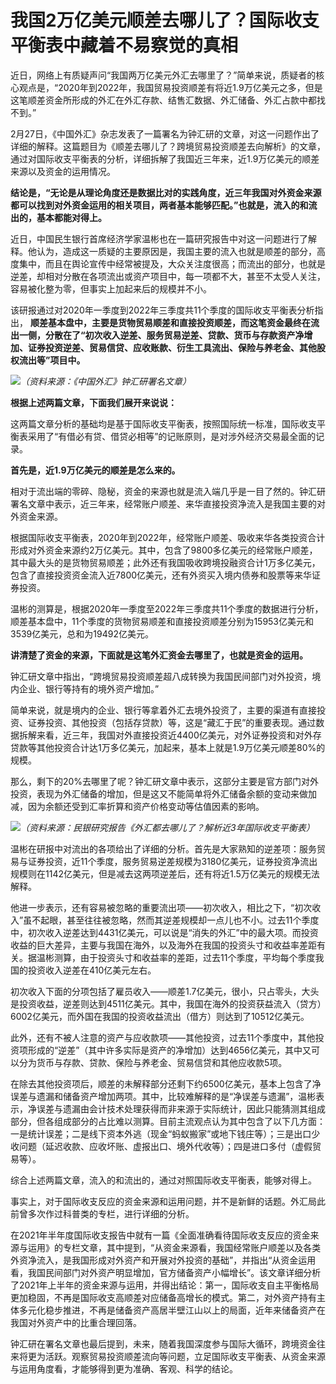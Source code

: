 # 我国2万亿美元顺差去哪儿了？国际收支平衡表中藏着不易察觉的真相

近日，网络上有质疑声问“我国两万亿美元外汇去哪里了？”简单来说，质疑者的核心观点是，“2020年到2022年，我国贸易投资顺差有将近1.9万亿美元之多，但是这笔顺差资金所形成的外汇在外汇存款、结售汇数据、外汇储备、外汇占款中都找不到。”

2月27日，《中国外汇》杂志发表了一篇署名为钟汇研的文章，对这一问题作出了详细的解释。这篇题目为《顺差去哪儿了？跨境贸易投资顺差去向解析》的文章，通过对国际收支平衡表的分析，详细拆解了我国近三年来，近1.9万亿美元的顺差来源以及资金的运用情况。

**结论是，“无论是从理论角度还是数据比对的实践角度，近三年我国对外资金来源都可以找到对外资金运用的相关项目，两者基本能够匹配。”也就是，流入的和流出的，基本都能对得上。**

近日，中国民生银行首席经济学家温彬也在一篇研究报告中对这一问题进行了解释。他认为，造成这一质疑的主要原因是，我国主要的流入也就是顺差的部分，高度集中，而且在舆论宣传中经常被提及，大众关注度很高；而流出的部分，也就是逆差，却相对分散在各项流出或资产项目中，每一项都不大，甚至不太受人关注，容易被化整为零，但事实上加起来后的规模并不小。

该研报通过对2020年一季度到2022年三季度共11个季度的国际收支平衡表分析指出，
**顺差基本盘中，主要是货物贸易顺差和直接投资顺差，而这笔资金最终在流出一侧，分散在了“初次收入逆差、服务贸易逆差、贷款、货币与存款资产净增加、证券投资逆差、贸易信贷、应收账款、衍生工具流出、保险与养老金、其他股权流出等”项目中。**

![](https://inews.gtimg.com/newsapp_bt/0/15695065674/1000)_（资料来源：《中国外汇》钟汇研署名文章）_

**根据上述两篇文章，下面我们展开来说说：**

这两篇文章分析的基础均是基于国际收支平衡表，按照国际统一标准，国际收支平衡表采用了“有借必有贷、借贷必相等”的记账原则，是对涉外经济交易最全面的记录。

**首先是，近1.9万亿美元的顺差是怎么来的。**

相对于流出端的零碎、隐秘，资金的来源也就是流入端几乎是一目了然的。钟汇研署名文章中表示，近三年来，经常账户顺差、来华直接投资净流入是我国主要的对外资金来源。

根据国际收支平衡表，2020年到2022年，经常账户顺差、吸收来华各类投资合计形成对外资金来源约2万亿美元。其中，包含了9800多亿美元的经常账户顺差，其中最大头的是货物贸易顺差；此外还有我国吸收跨境投融资合计1万多亿美元，包含了直接投资资金流入近7800亿美元，还有外资买入境内债券和股票等来华证券投资。

温彬的测算是，根据2020年一季度至2022年三季度共11个季度的数据进行分析，顺差基本盘中，11个季度的货物贸易顺差和直接投资顺差分别为15953亿美元和3539亿美元，总和为19492亿美元。

**讲清楚了资金的来源，下面就是这笔外汇资金去哪里了，也就是资金的运用。**

钟汇研文章中指出，“跨境贸易投资顺差超八成转换为我国民间部门对外投资，境内企业、银行等持有的境外资产增加。”

简单来说，就是境内的企业、银行等拿着外汇去境外投资了，主要的渠道有直接投资、证券投资、其他投资（包括存贷款）等，这是“藏汇于民”的重要表现。通过数据拆解来看，近三年，我国对外直接投资近4400亿美元，对外证券投资和对外存贷款等其他投资合计达1万多亿美元，加起来，基本上就是1.9万亿美元顺差80%的规模。

那么，剩下的20%去哪里了呢？钟汇研文章中表示，这部分主要是官方部门对外投资，表现为外汇储备的增加，但是这又不能简单将外汇储备余额的变动来做加减，因为余额还受到汇率折算和资产价格变动等估值因素的影响。

![](https://inews.gtimg.com/newsapp_bt/0/15695065678/1000)_（资料来源：民银研究报告《外汇都去哪儿了？解析近3年国际收支平衡表）_

温彬在研报中对流出的各项给出了详细的分析。首先是大家熟知的逆差项：服务贸易与证券投资，近11个季度，服务贸易逆差规模为3180亿美元，证券投资净流出规模则在1142亿美元，但是减去这两项逆差后，还有将近1.5万亿美元的规模无法解释。

他进一步表示，还有容易被忽略的重要流出项——初次收入，相比之下，“初次收入”虽不起眼，甚至往往被忽略，然而其逆差规模却一点儿也不小。过去11个季度中，初次收入逆差达到4431亿美元，可以说是“消失的外汇”中的最大项。而投资收益的巨大差异，主要与我国在海外，以及海外在我国的投资头寸和收益率差距有关。据温彬测算，由于投资头寸和收益率的差距，过去11个季度，平均每个季度我国的投资收入逆差在410亿美元左右。

初次收入下面的分项包括了雇员收入——顺差1.7亿美元，很小，只占零头，大头是投资收益，逆差则达到4511亿美元。其中，我国在海外的投资获益流入（贷方）6002亿美元，而外国在我国的投资收益流出（借方）则达到了10512亿美元。

此外，还有不被人注意的资产与应收款项——其他投资，过去11个季度中，其他投资项形成的“逆差”（其中许多实际是资产的净增加）达到4656亿美元，其中又可以分为货币与存款、贷款、保险与养老金、贸易信贷和其他应收款5项。

在除去其他投资项后，顺差的未解释部分还剩下约6500亿美元，基本上包含了净误差与遗漏和储备资产增加两项。其中，比较难解释的是“净误差与遗漏”，温彬表示，净误差与遗漏由会计技术处理获得而非来源于实际统计，因此只能猜测其组成部分，但各组成部分的占比难以测算。目前主流观点认为其中包含了以下几方面：一是统计误差；二是线下资本外逃（现金“蚂蚁搬家”或地下钱庄等）；三是出口少收问题（延迟收款、应收坏账、虚报出口、境外代收等）；四是进口多付（虚假贸易等）。

综合上述两篇文章，流入的和流出的，通过对照国际收支平衡表，能够对得上。

事实上，对于国际收支反应的资金来源和运用问题，并不是新鲜的话题。外汇局此前曾多次作过科普类的专栏，进行详细的分析。

在2021年半年度国际收支报告中就有一篇《全面准确看待国际收支反应的资金来源与运用》的专栏文章，其中提到，“从资金来源看，我国经常账户顺差以及各类外资净流入，是我国形成对外资产和开展对外投资的基础”，并指出“从资金运用看，我国民间部门对外资产明显增加，官方储备资产小幅增长”。该文章详细分析了2021年上半年的资金来源与运用，并得出结论：第一，国际收支自主平衡格局更加稳固，不再是国际收支高顺差对应储备高增长的模式。第二，对外资产持有主体多元化稳步推进，不再是储备资产高居半壁江山以上的局面，近年来储备资产在我国对外资产中的比重合理回落。

钟汇研在署名文章也最后提到，未来，随着我国深度参与国际大循环，跨境资金往来将更为活跃。观察贸易投资顺差流向等问题，立足国际收支平衡表、从资金来源与运用角度看，才能够得到更为准确、客观、科学的结论。

